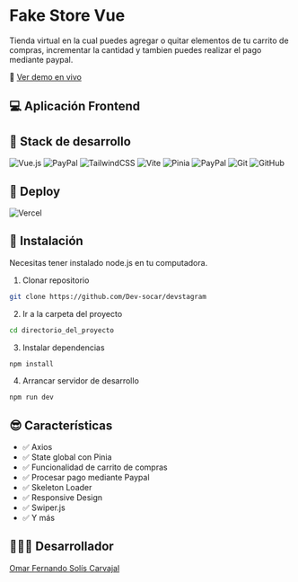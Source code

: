 # Fake Store Vue

Tienda virtual en la cual puedes agregar o quitar elementos de tu carrito de compras, incrementar la cantidad y tambien puedes realizar el pago mediante paypal.

🔗 [Ver demo en vivo](https://fake-store-vue.vercel.app/)  

## 💻 Aplicación Frontend

## 🧰 Stack de desarrollo
![Vue.js](https://img.shields.io/badge/Vue.js-00D084?style=for-the-badge&logo=vue.js&logoColor=white)
![PayPal](https://img.shields.io/badge/PayPal-003087?style=for-the-badge&logo=paypal&logoColor=white)
![TailwindCSS](https://img.shields.io/badge/TailwindCSS-06B6D4?style=for-the-badge&logo=tailwindcss&logoColor=white)
![Vite](https://img.shields.io/badge/Vite-646CFF?style=for-the-badge&logo=vite&logoColor=white)
![Pinia](https://img.shields.io/badge/Pinia-00D084?style=for-the-badge&logo=vue.js&logoColor=yellow)
![PayPal](https://img.shields.io/badge/PayPal-003087?style=for-the-badge&logo=paypal&logoColor=white)
![Git](https://img.shields.io/badge/Git-F05032?style=for-the-badge&logo=git&logoColor=white)
![GitHub](https://img.shields.io/badge/GitHub-181717?style=for-the-badge&logo=github&logoColor=white)




## 🚀 Deploy
![Vercel](https://img.shields.io/badge/Vercel-000000?style=for-the-badge&logo=vercel&logoColor=white)

##  📲 Instalación
Necesitas tener instalado node.js en tu computadora.
1. Clonar repositorio
```bash
git clone https://github.com/Dev-socar/devstagram
```
2. Ir a la carpeta del proyecto
```bash
cd directorio_del_proyecto
```
3. Instalar dependencias
```bash
npm install
```
4. Arrancar servidor de desarrollo
```bash
npm run dev
```


## 😎 Características

- ✅ Axios  
- ✅ State global con Pinia
- ✅ Funcionalidad de carrito de compras
- ✅ Procesar pago mediante Paypal
- ✅ Skeleton Loader
- ✅ Responsive Design
- ✅ Swiper.js
- ✅ Y más

## 🧑🏽‍💻 Desarrollador

[Omar Fernando Solís Carvajal](https://portfolio-omar-solis.vercel.app/)
